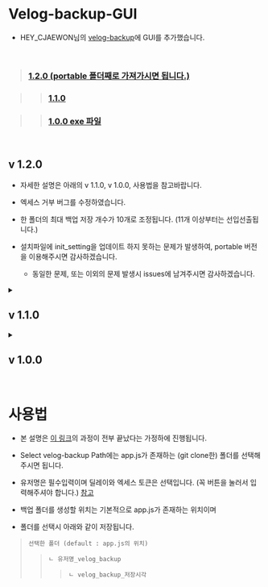 # Velog-backup-GUI

- HEY_CJAEWON님의 [velog-backup](https://github.com/cjaewon/velog-backup)에 GUI를 추가했습니다.

</br>

> ### [1.2.0 (portable 폴더째로 가져가시면 됩니다.)](https://github.com/lakP44/Velog-backup-GUI/tree/main/1.2.0)

>> ### [1.1.0](https://github.com/lakP44/Velog-backup-GUI/tree/main/1.1.0)

>> ### [1.0.0 exe 파일](https://github.com/lakP44/Velog-backup-GUI/tree/main/1.0.0/dist)

</br>

## v 1.2.0

- 자세한 설명은 아래의 v 1.1.0, v 1.0.0, 사용법을 참고바랍니다. 

- 엑세스 거부 버그를 수정하였습니다.

- 한 폴더의 최대 백업 저장 개수가 10개로 조정됩니다. (11개 이상부터는 선입선출됩니다.)

- 설치파일에 init_setting을 업데이트 하지 못하는 문제가 발생하여, portable 버전을 이용해주시면 감사하겠습니다.
  - 동일한 문제, 또는 이외의 문제 발생시 issues에 남겨주시면 감사하겠습니다.

<details>
  <summary><h2>v 1.1.0</h2></summary>

  ![image](https://github.com/lakP44/Velog-backup-GUI/assets/110088655/7c188eb9-cbb0-4ecf-85fc-b2411a7ac4be)

  </br>

  - portable 버전과 install버전이 나눠졌습니다. portable 버전은 폴더째로 다운받으시면 됩니다.

  - 이전 설정값을 저장할 수 있는 기능이 추가되었습니다.
  - 설정값이 존재할 시 15초안에 자동저장을 취소하거나, 자동저장 후 종료를 하는 것 중에 선택할 수 있습니다.
    - 즉 세팅값이 존재하면 프로그램을 실행시키기만 해도 15초 뒤 자동저장이 됩니다.
  - 설정 저장 버튼은 현재 입력한 값들을 저장합니다.
  - 설정 초기화는 설정 파일을 삭제합니다.

  > 사용시 문제가 발생하면 app.js 경로, 백업할 폴더의 경로내에 backp, content, images 폴더가 있는지 확인 후 있다면 삭제하고 재시작해주세요.
  문제가 해결되지 않을 시 issues에 남겨주시면 확인하겠습니다.
  
</details>

<details>
  <summary><h2>v 1.0.0</h2></summary>

<img src=https://github.com/lakP44/Velog-backup-GUI/assets/110088655/dd4a87f4-950d-412e-9e33-a88e6dd9c213>

</br>
</br>

- 날짜순으로 폴더를 생성하는 기능이 추가되었습니다.

</details>

</br>

# 사용법

- 본 설명은 [이 링크](https://github.com/cjaewon/velog-backup)의 과정이 전부 끝났다는 가정하에 진행됩니다.

- Select velog-backup Path에는 app.js가 존재하는 (git clone한) 폴더를 선택해주시면 됩니다.

- 유저명은 필수입력이며 딜레이와 엑세스 토큰은 선택입니다. (꼭 버튼을 눌러서 입력해주셔야 합니다.) [참고](https://github.com/cjaewon/velog-backup)

- 백업 폴더를 생성할 위치는 기본적으로 app.js가 존재하는 위치이며

- 폴더를 선택시 아래와 같이 저장됩니다.

> `선택한 폴더 (default : app.js의 위치)`
> > `ㄴ 유저명_velog_backup`
> > > `ㄴ velog_backup_저장시각`
